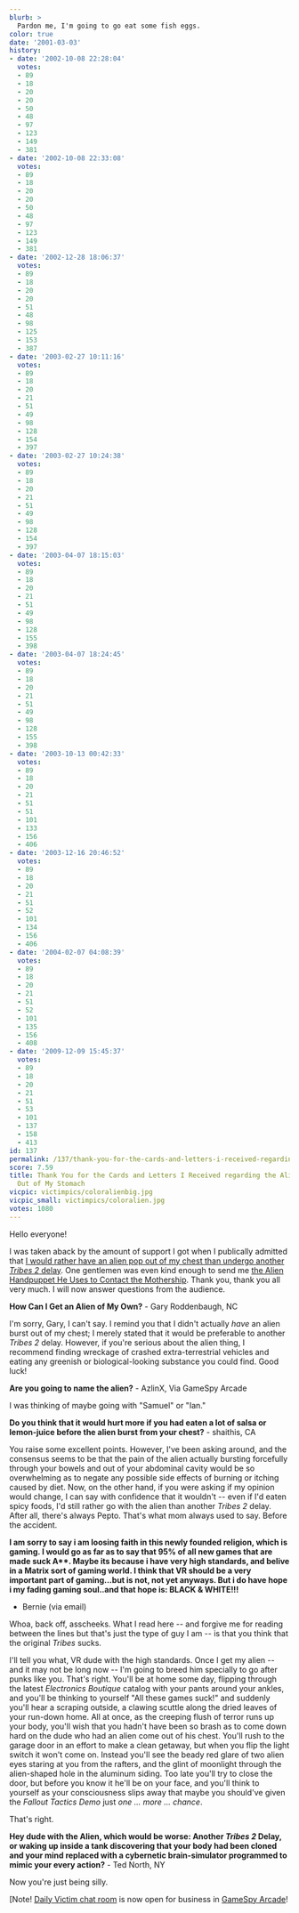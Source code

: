 ```yaml
---
blurb: >
  Pardon me, I'm going to go eat some fish eggs.
color: true
date: '2001-03-03'
history:
- date: '2002-10-08 22:28:04'
  votes:
  - 89
  - 18
  - 20
  - 20
  - 50
  - 48
  - 97
  - 123
  - 149
  - 381
- date: '2002-10-08 22:33:08'
  votes:
  - 89
  - 18
  - 20
  - 20
  - 50
  - 48
  - 97
  - 123
  - 149
  - 381
- date: '2002-12-28 18:06:37'
  votes:
  - 89
  - 18
  - 20
  - 20
  - 51
  - 48
  - 98
  - 125
  - 153
  - 387
- date: '2003-02-27 10:11:16'
  votes:
  - 89
  - 18
  - 20
  - 21
  - 51
  - 49
  - 98
  - 128
  - 154
  - 397
- date: '2003-02-27 10:24:38'
  votes:
  - 89
  - 18
  - 20
  - 21
  - 51
  - 49
  - 98
  - 128
  - 154
  - 397
- date: '2003-04-07 18:15:03'
  votes:
  - 89
  - 18
  - 20
  - 21
  - 51
  - 49
  - 98
  - 128
  - 155
  - 398
- date: '2003-04-07 18:24:45'
  votes:
  - 89
  - 18
  - 20
  - 21
  - 51
  - 49
  - 98
  - 128
  - 155
  - 398
- date: '2003-10-13 00:42:33'
  votes:
  - 89
  - 18
  - 20
  - 21
  - 51
  - 51
  - 101
  - 133
  - 156
  - 406
- date: '2003-12-16 20:46:52'
  votes:
  - 89
  - 18
  - 20
  - 21
  - 51
  - 52
  - 101
  - 134
  - 156
  - 406
- date: '2004-02-07 04:08:39'
  votes:
  - 89
  - 18
  - 20
  - 21
  - 51
  - 52
  - 101
  - 135
  - 156
  - 408
- date: '2009-12-09 15:45:37'
  votes:
  - 89
  - 18
  - 20
  - 21
  - 51
  - 53
  - 101
  - 137
  - 158
  - 413
id: 137
permalink: /137/thank-you-for-the-cards-and-letters-i-received-regarding-the-alien-popping-out-of-my-stomach/
score: 7.59
title: Thank You for the Cards and Letters I Received regarding the Alien Popping
  Out of My Stomach
vicpic: victimpics/coloralienbig.jpg
vicpic_small: victimpics/coloralien.jpg
votes: 1080
---
```


Hello everyone!

I was taken aback by the amount of support I got when I publically
admitted that [I would rather have an alien pop out of my chest than
undergo another *Tribes 2* delay](%ARTICLE[129]%). One gentlemen was
even kind enough to send me [the Alien Handpuppet He Uses to Contact the
Mothership](img//graphics/blinky.jpg). Thank you, thank you all very
much. I will now answer questions from the audience.

**How Can I Get an Alien of My Own?** - Gary Roddenbaugh, NC

I'm sorry, Gary, I can't say. I remind you that I didn't actually *have*
an alien burst out of my chest; I merely stated that it would be
preferable to another *Tribes 2* delay. However, if you're serious about
the alien thing, I recommend finding wreckage of crashed
extra-terrestrial vehicles and eating any greenish or biological-looking
substance you could find. Good luck!

**Are you going to name the alien?** - AzlinX, Via GameSpy Arcade

I was thinking of maybe going with "Samuel" or "Ian."

**Do you think that it would hurt more if you had eaten a lot of salsa
or lemon-juice before the alien burst from your chest?** - shaithis, CA

You raise some excellent points. However, I've been asking around, and
the consensus seems to be that the pain of the alien actually bursting
forcefully through your bowels and out of your abdominal cavity would be
so overwhelming as to negate any possible side effects of burning or
itching caused by diet. Now, on the other hand, if you were asking if my
opinion would change, I can say with confidence that it wouldn't -- even
if I'd eaten spicy foods, I'd still rather go with the alien than
another *Tribes 2* delay. After all, there's always Pepto. That's what
mom always used to say. Before the accident.

**I am sorry to say i am loosing faith in this newly founded religion,
which is gaming. I would go as far as to say that 95% of all new games
that are made suck A\*\*. Maybe its because i have very high standards,
and belive in a Matrix sort of gaming world. I think that VR should be a
very important part of gaming...but is not, not yet anyways. But i do
have hope i my fading gaming soul..and that hope is: BLACK & WHITE!!!**
- Bernie (via email)

Whoa, back off, asscheeks. What I read here -- and forgive me for
reading between the lines but that's just the type of guy I am -- is
that you think that the original *Tribes* sucks.

I'll tell you what, VR dude with the high standards. Once I get my alien
-- and it may not be long now -- I'm going to breed him specially to go
after punks like you. That's right. You'll be at home some day, flipping
through the latest *Electronics Boutique* catalog with your pants around
your ankles, and you'll be thinking to yourself "All these games suck!"
and suddenly you'll hear a scraping outside, a clawing scuttle along the
dried leaves of your run-down home. All at once, as the creeping flush
of terror runs up your body, you'll wish that you hadn't have been so
brash as to come down hard on the dude who had an alien come out of his
chest. You'll rush to the garage door in an effort to make a clean
getaway, but when you flip the light switch it won't come on. Instead
you'll see the beady red glare of two alien eyes staring at you from the
rafters, and the glint of moonlight through the alien-shaped hole in the
aluminum siding. Too late you'll try to close the door, but before you
know it he'll be on your face, and you'll think to yourself as your
consciousness slips away that maybe you should've given the *Fallout
Tactics Demo* just *one ... more ... chance*.

That's right.

**Hey dude with the Alien, which would be worse: Another *Tribes 2*
Delay, or waking up inside a tank discovering that your body had been
cloned and your mind replaced with a cybernetic brain-simulator
programmed to mimic your every action?** - Ted North, NY

Now you're just being silly.

\[Note! [Daily Victim chat
room](http://web.archive.org/web/20010303000000/http://www.gamespyarcade.com/launch/launch.asp?gamename=c_dailyvictim)
is now open for business in [GameSpy
Arcade](http://web.archive.org/web/20010303000000/http://www.gamespyarcade.com/)!